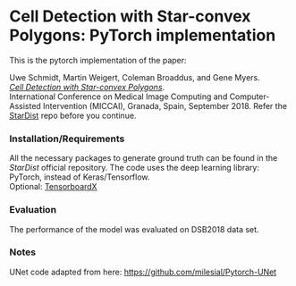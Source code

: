 # Cell Detection with Star-convex Polygons: PyTorch implementation
This is the pytorch implementation of the paper:

Uwe Schmidt, Martin Weigert, Coleman Broaddus, and Gene Myers.  
[*Cell Detection with Star-convex Polygons*](https://arxiv.org/abs/1806.03535).  
International Conference on Medical Image Computing and Computer-Assisted Intervention (MICCAI), Granada, Spain, September 2018.
Refer the [StarDist](https://github.com/mpicbg-csbd/stardist) repo before you continue.

### Installation/Requirements
All the necessary packages to generate ground truth can be found in the *StarDist* official repository.
The code uses the deep learning library: PyTorch, instead of Keras/Tensorflow.  
Optional: [TensorboardX](https://github.com/lanpa/tensorboardX)

### Evaluation
The performance of the model was evaluated on DSB2018 data set.

### Notes
UNet code adapted from here: https://github.com/milesial/Pytorch-UNet
